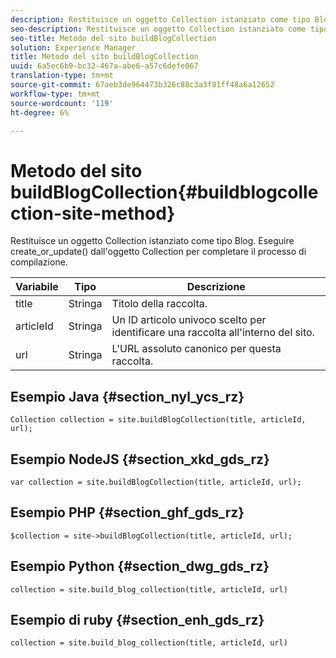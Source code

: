 ```yaml
---
description: Restituisce un oggetto Collection istanziato come tipo Blog. Eseguire create_or_update() dall'oggetto Collection per completare il processo di compilazione.
seo-description: Restituisce un oggetto Collection istanziato come tipo Blog. Eseguire create_or_update() dall'oggetto Collection per completare il processo di compilazione.
seo-title: Metodo del sito buildBlogCollection
solution: Experience Manager
title: Metodo del sito buildBlogCollection
uuid: 6a5ec6b9-bc32-467a-abe6-a57c6defe067
translation-type: tm+mt
source-git-commit: 67aeb3de964473b326c88c3a3f81ff48a6a12652
workflow-type: tm+mt
source-wordcount: '119'
ht-degree: 6%

---
```



# Metodo del sito buildBlogCollection{#buildblogcollection-site-method}

Restituisce un oggetto Collection istanziato come tipo Blog. Eseguire create_or_update() dall&#39;oggetto Collection per completare il processo di compilazione.

| Variabile | Tipo | Descrizione |
|--- |--- |--- |
| title | Stringa | Titolo della raccolta. |
| articleId | Stringa | Un ID articolo univoco scelto per identificare una raccolta all&#39;interno del sito. |
| url | Stringa | L&#39;URL assoluto canonico per questa raccolta. |

## Esempio Java {#section_nyl_ycs_rz}

```
Collection collection = site.buildBlogCollection(title, articleId, url); 
```

## Esempio NodeJS {#section_xkd_gds_rz}

```
var collection = site.buildBlogCollection(title, articleId, url); 
```

## Esempio PHP {#section_ghf_gds_rz}

```
$collection = site->buildBlogCollection(title, articleId, url); 
```

## Esempio Python {#section_dwg_gds_rz}

```
collection = site.build_blog_collection(title, articleId, url) 
```

## Esempio di ruby {#section_enh_gds_rz}

```
collection = site.build_blog_collection(title, articleId, url) 
```

